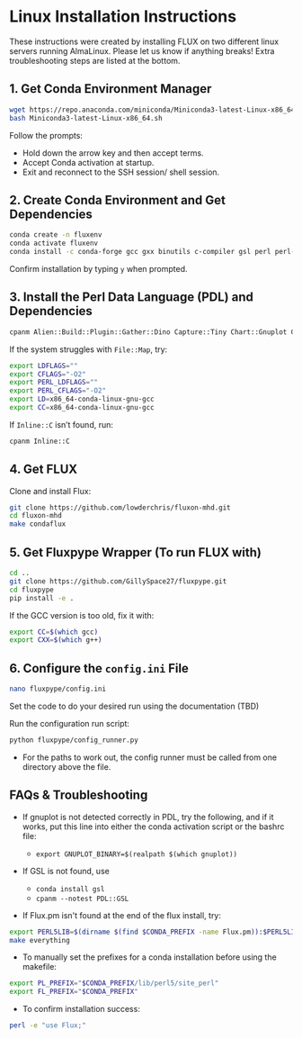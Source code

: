 # Linux Installation Instructions

These instructions were created by installing FLUX on two different linux servers running AlmaLinux. Please let us know if anything breaks! Extra troubleshooting steps are listed at the bottom.

## 1. Get Conda Environment Manager

```sh
wget https://repo.anaconda.com/miniconda/Miniconda3-latest-Linux-x86_64.sh
bash Miniconda3-latest-Linux-x86_64.sh
```

Follow the prompts:
- Hold down the arrow key and then accept terms.
- Accept Conda activation at startup.
- Exit and reconnect to the SSH session/ shell session.

## 2. Create Conda Environment and Get Dependencies

```sh
conda create -n fluxenv
conda activate fluxenv
conda install -c conda-forge gcc gxx binutils c-compiler gsl perl perl-app-cpanminus perl-extutils-makemaker make cmake automake autoconf libtool m4 patch libxcrypt gnuplot cairo pango qt pfsspy sqlite
```

Confirm installation by typing `y` when prompted.

## 3. Install the Perl Data Language (PDL) and Dependencies

```sh
cpanm Alien::Build::Plugin::Gather::Dino Capture::Tiny Chart::Gnuplot Config::IniFiles Devel::CheckLib File::HomeDir File::Map File::ShareDir File::ShareDir::Install File::Which Inline Inline::C Inline::Python List::MoreUtils Math::GSL Math::GSL::Alien Math::Interpolate Math::Interpolator Math::RungeKutta Moo::Role Net::SSLeay PDL PDL::GSL PDL::GSL::INTEG PDL::Graphics::Gnuplot PDL::Graphics::Simple Parallel::ForkManager Term::ReadKey Test::Builder Text::CSV local::lib
```

If the system struggles with `File::Map`, try:

```sh
export LDFLAGS=""
export CFLAGS="-O2"
export PERL_LDFLAGS=""
export PERL_CFLAGS="-O2"
export LD=x86_64-conda-linux-gnu-gcc
export CC=x86_64-conda-linux-gnu-gcc
```

If `Inline::C` isn’t found, run:

```sh
cpanm Inline::C
```

## 4. Get FLUX

Clone and install Flux:

```sh
git clone https://github.com/lowderchris/fluxon-mhd.git
cd fluxon-mhd
make condaflux
```
## 5. Get Fluxpype Wrapper (To run FLUX with)

```sh
cd ..
git clone https://github.com/GillySpace27/fluxpype.git
cd fluxpype
pip install -e .
```

If the GCC version is too old, fix it with:

```sh
export CC=$(which gcc)
export CXX=$(which g++)
```

## 6. Configure the `config.ini` File

```sh
nano fluxpype/config.ini
```

Set the code to do your desired run using the documentation (TBD)

Run the configuration run script:

```sh
python fluxpype/config_runner.py
```
- For the paths to work out, the config runner must be called from one directory above the file.


## FAQs & Troubleshooting
- If gnuplot is not detected correctly in PDL, try the following, and if it works, put this line into either the conda activation script or the bashrc file:
    - ```export GNUPLOT_BINARY=$(realpath $(which gnuplot))```

- If GSL is not found, use
    - ```conda install gsl```
    - ```cpanm --notest PDL::GSL```

- If Flux.pm isn't found at the end of the flux install, try:

```sh
export PERL5LIB=$(dirname $(find $CONDA_PREFIX -name Flux.pm)):$PERL5LIB
make everything
```

- To manually set the prefixes for a conda installation before using the makefile:

```sh
export PL_PREFIX="$CONDA_PREFIX/lib/perl5/site_perl"
export FL_PREFIX="$CONDA_PREFIX"
```
- To confirm installation success:

```sh
perl -e "use Flux;"
```